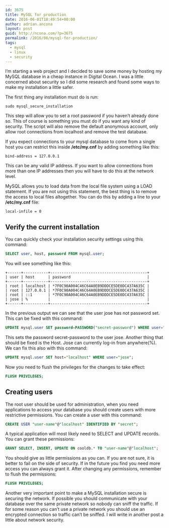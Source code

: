```yaml
---
id: 3675
title: MySQL for production
date: 2016-06-01T18:49:54+00:00
author: adrian.ancona
layout: post
guid: http://ncona.com/?p=3675
permalink: /2016/06/mysql-for-production/
tags:
  - mysql
  - linux
  - security
---
```

I&#8217;m starting a web project and I decided to save some money by hosting my MySQL database in a cheap instance in Digital Ocean. I was a little concerned about security so I did some research and found some ways to make my installation a little safer.

The first thing any installation must do is run:

```
sudo mysql_secure_installation
```

This step will allow you to set a root password if you haven&#8217;t already done so. This of course is something you must do if you want any kind of security. The script will also remove the default anonymous account, only allow root connections from localhost and remove the test database.

If you expect connections to your mysql database to come from a single host you can restrict this inside **/etc/my.cnf** by adding something like this:

```
bind-address = 127.0.0.1
```

This can be any valid IP address. If you want to allow connections from more than one IP addresses then you will have to do this at the network level.

MySQL allows you to load data from the local file system using a LOAD statement. If you are not using this statement, the best thing is to remove the access to local files altogether. You can do this by adding a line to your **/etc/my.cnf** file:

```
local-infile = 0
```

<!--more-->

## Verify the current installation

You can quickly check your installation security settings using this command:

```sql
SELECT user, host, password FROM mysql.user;
```

You will see something like this:

```
+------+-----------+-------------------------------------------+
| user | host      | password                                  |
+------+-----------+-------------------------------------------+
| root | localhost | *7F0C90A004C46C64A0EB9DDDCE5DE0DC437A635C |
| root | 127.0.0.1 | *7F0C90A004C46C64A0EB9DDDCE5DE0DC437A635C |
| root | ::1       | *7F0C90A004C46C64A0EB9DDDCE5DE0DC437A635C |
| jose | %         |                                           |
+------+-----------+-------------------------------------------+
```

In the previous output we can see that the user jose has not password set. This can be fixed with this command:

```sql
UPDATE mysql.user SET password=PASSWORD("secret-password") WHERE user="jose";
```

This sets the password secret-password to the user jose. Another thing that should be fixed is the Host. Jose can currently log-in from anywhere(%). We can fix this also with this command:

```sql
UPDATE mysql.user SET host="localhost" WHERE user="jose";
```

Now you need to flush the privileges for the changes to take effect:

```sql
FLUSH PRIVILEGES;
```

## Creating users

The root user should be used for administration, when you need applications to access your database you should create users with more restrictive permissions. You can create a user with this command:

```sql
CREATE USER "user-name"@"localhost" IDENTIFIED BY "secret";
```

A typical application will most likely need to SELECT and UPDATE records. You can grant these permissions:

```sql
GRANT SELECT, INSERT, UPDATE ON cooldb.* TO "user-name"@"localhost";
```

You should give as little permissions as you can. If you are not sure, it is better to fail on the side of security. If in the future you find you need more access you can always grant it. After changing any permissions, remember to flush the permissions:

```sql
FLUSH PRIVILEGES;
```

Another very important point to make a MySQL installation secure is securing the network. If possible you should communicate with your database over the same private network so nobody can sniff the traffic. If for some reason you can&#8217;t use a private network you should use an encrypted connection so traffic can&#8217;t be sniffed. I will write in another post a little about network security.
